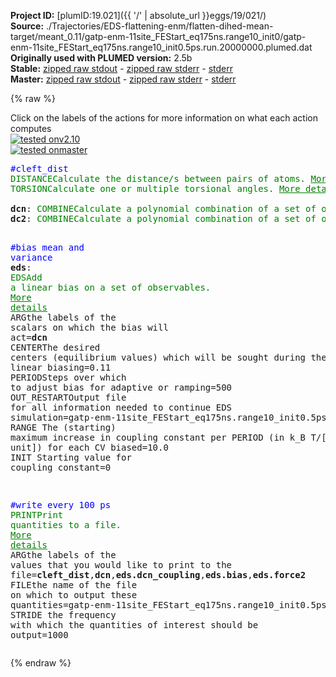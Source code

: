 **Project ID:** [plumID:19.021]({{ '/' | absolute_url }}eggs/19/021/)  
**Source:** ./Trajectories/EDS-flattening-enm/flatten-dihed-mean-target/meant_0.11/gatp-enm-11site_FEStart_eq175ns.range10_init0/gatp-enm-11site_FEStart_eq175ns.range10_init0.5ps.run.20000000.plumed.dat  
**Originally used with PLUMED version:** 2.5b  
**Stable:** [zipped raw stdout](gatp-enm-11site_FEStart_eq175ns.range10_init0.5ps.run.20000000.plumed.dat.plumed.stdout.txt.zip) - [zipped raw stderr](gatp-enm-11site_FEStart_eq175ns.range10_init0.5ps.run.20000000.plumed.dat.plumed.stderr.txt.zip) - [stderr](gatp-enm-11site_FEStart_eq175ns.range10_init0.5ps.run.20000000.plumed.dat.plumed.stderr)  
**Master:** [zipped raw stdout](gatp-enm-11site_FEStart_eq175ns.range10_init0.5ps.run.20000000.plumed.dat.plumed_master.stdout.txt.zip) - [zipped raw stderr](gatp-enm-11site_FEStart_eq175ns.range10_init0.5ps.run.20000000.plumed.dat.plumed_master.stderr.txt.zip) - [stderr](gatp-enm-11site_FEStart_eq175ns.range10_init0.5ps.run.20000000.plumed.dat.plumed_master.stderr)  

{% raw %}
<div class="plumedpreheader">
<div class="headerInfo" id="value_details_data/./Trajectories/EDS-flattening-enm/flatten-dihed-mean-target/meant_0.11/gatp-enm-11site_FEStart_eq175ns.range10_init0/gatp-enm-11site_FEStart_eq175ns.range10_init0.5ps.run.20000000.plumed.dat"> Click on the labels of the actions for more information on what each action computes </div>
<div class="containerBadge">
<div class="headerBadge"><a href="gatp-enm-11site_FEStart_eq175ns.range10_init0.5ps.run.20000000.plumed.dat.plumed.stderr"><img src="https://img.shields.io/badge/v2.10-passing-green.svg" alt="tested onv2.10" /></a></div>
<div class="headerBadge"><a href="gatp-enm-11site_FEStart_eq175ns.range10_init0.5ps.run.20000000.plumed.dat.plumed_master.stderr"><img src="https://img.shields.io/badge/master-passing-green.svg" alt="tested onmaster" /></a></div>
</div>
</div>
<pre class="plumedlisting">
<span style="color:blue" class="comment">#cleft_dist</span>
<span class="plumedtooltip" style="color:green">DISTANCE<span class="right">Calculate the distance/s between pairs of atoms. <a href="https://www.plumed.org/doc-master/user-doc/html/DISTANCE" style="color:green">More details</a><i></i></span></span> <span class="plumedtooltip">ATOMS<span class="right">the pair of atom that we are calculating the distance between<i></i></span></span>=2,4 <span class="plumedtooltip">LABEL<span class="right">a label for the action so that its output can be referenced in the input to other actions<i></i></span></span>=<b name="data/./Trajectories/EDS-flattening-enm/flatten-dihed-mean-target/meant_0.11/gatp-enm-11site_FEStart_eq175ns.range10_init0/gatp-enm-11site_FEStart_eq175ns.range10_init0.5ps.run.20000000.plumed.datcleft_dist" onclick='showPath("data/./Trajectories/EDS-flattening-enm/flatten-dihed-mean-target/meant_0.11/gatp-enm-11site_FEStart_eq175ns.range10_init0/gatp-enm-11site_FEStart_eq175ns.range10_init0.5ps.run.20000000.plumed.dat","data/./Trajectories/EDS-flattening-enm/flatten-dihed-mean-target/meant_0.11/gatp-enm-11site_FEStart_eq175ns.range10_init0/gatp-enm-11site_FEStart_eq175ns.range10_init0.5ps.run.20000000.plumed.datcleft_dist","data/./Trajectories/EDS-flattening-enm/flatten-dihed-mean-target/meant_0.11/gatp-enm-11site_FEStart_eq175ns.range10_init0/gatp-enm-11site_FEStart_eq175ns.range10_init0.5ps.run.20000000.plumed.datcleft_dist","brown")'>cleft_dist</b>
<span style="display:none;" id="data/./Trajectories/EDS-flattening-enm/flatten-dihed-mean-target/meant_0.11/gatp-enm-11site_FEStart_eq175ns.range10_init0/gatp-enm-11site_FEStart_eq175ns.range10_init0.5ps.run.20000000.plumed.datcleft_dist">The DISTANCE action with label <b>cleft_dist</b> calculates the following quantities:<table  align="center" frame="void" width="95%" cellpadding="5%"><tr><td width="5%"><b> Quantity </b>  </td><td><b> Description </b> </td></tr><tr><td width="5%">cleft_dist.value</td><td>the DISTANCE between this pair of atoms</td></tr></table></span><span class="plumedtooltip" style="color:green">TORSION<span class="right">Calculate one or multiple torsional angles. <a href="https://www.plumed.org/doc-master/user-doc/html/TORSION" style="color:green">More details</a><i></i></span></span> <span class="plumedtooltip">ATOMS<span class="right">the four atoms involved in the torsional angle<i></i></span></span>=2,1,3,4 <span class="plumedtooltip">LABEL<span class="right">a label for the action so that its output can be referenced in the input to other actions<i></i></span></span>=<b name="data/./Trajectories/EDS-flattening-enm/flatten-dihed-mean-target/meant_0.11/gatp-enm-11site_FEStart_eq175ns.range10_init0/gatp-enm-11site_FEStart_eq175ns.range10_init0.5ps.run.20000000.plumed.datdihedral" onclick='showPath("data/./Trajectories/EDS-flattening-enm/flatten-dihed-mean-target/meant_0.11/gatp-enm-11site_FEStart_eq175ns.range10_init0/gatp-enm-11site_FEStart_eq175ns.range10_init0.5ps.run.20000000.plumed.dat","data/./Trajectories/EDS-flattening-enm/flatten-dihed-mean-target/meant_0.11/gatp-enm-11site_FEStart_eq175ns.range10_init0/gatp-enm-11site_FEStart_eq175ns.range10_init0.5ps.run.20000000.plumed.datdihedral","data/./Trajectories/EDS-flattening-enm/flatten-dihed-mean-target/meant_0.11/gatp-enm-11site_FEStart_eq175ns.range10_init0/gatp-enm-11site_FEStart_eq175ns.range10_init0.5ps.run.20000000.plumed.datdihedral","brown")'>dihedral</b>
<br/><span style="display:none;" id="data/./Trajectories/EDS-flattening-enm/flatten-dihed-mean-target/meant_0.11/gatp-enm-11site_FEStart_eq175ns.range10_init0/gatp-enm-11site_FEStart_eq175ns.range10_init0.5ps.run.20000000.plumed.datdihedral">The TORSION action with label <b>dihedral</b> calculates the following quantities:<table  align="center" frame="void" width="95%" cellpadding="5%"><tr><td width="5%"><b> Quantity </b>  </td><td><b> Description </b> </td></tr><tr><td width="5%">dihedral.value</td><td>the TORSION involving these atoms</td></tr></table></span><b name="data/./Trajectories/EDS-flattening-enm/flatten-dihed-mean-target/meant_0.11/gatp-enm-11site_FEStart_eq175ns.range10_init0/gatp-enm-11site_FEStart_eq175ns.range10_init0.5ps.run.20000000.plumed.datdcn" onclick='showPath("data/./Trajectories/EDS-flattening-enm/flatten-dihed-mean-target/meant_0.11/gatp-enm-11site_FEStart_eq175ns.range10_init0/gatp-enm-11site_FEStart_eq175ns.range10_init0.5ps.run.20000000.plumed.dat","data/./Trajectories/EDS-flattening-enm/flatten-dihed-mean-target/meant_0.11/gatp-enm-11site_FEStart_eq175ns.range10_init0/gatp-enm-11site_FEStart_eq175ns.range10_init0.5ps.run.20000000.plumed.datdcn","data/./Trajectories/EDS-flattening-enm/flatten-dihed-mean-target/meant_0.11/gatp-enm-11site_FEStart_eq175ns.range10_init0/gatp-enm-11site_FEStart_eq175ns.range10_init0.5ps.run.20000000.plumed.datdcn","brown")'>dcn</b>: <span class="plumedtooltip" style="color:green">COMBINE<span class="right">Calculate a polynomial combination of a set of other variables. <a href="https://www.plumed.org/doc-master/user-doc/html/COMBINE" style="color:green">More details</a><i></i></span></span> <span class="plumedtooltip">ARG<span class="right">the values input to this function<i></i></span></span>=<b name="data/./Trajectories/EDS-flattening-enm/flatten-dihed-mean-target/meant_0.11/gatp-enm-11site_FEStart_eq175ns.range10_init0/gatp-enm-11site_FEStart_eq175ns.range10_init0.5ps.run.20000000.plumed.datdihedral">dihedral</b> <span class="plumedtooltip">POWERS<span class="right"> the powers to which you are raising each of the arguments in your function<i></i></span></span>=1 <span class="plumedtooltip">COEFFICIENTS<span class="right"> the coefficients of the arguments in your function<i></i></span></span>=-1 <span class="plumedtooltip">PERIODIC<span class="right">if the output of your function is periodic then you should specify the periodicity of the function<i></i></span></span>=NO
<span style="display:none;" id="data/./Trajectories/EDS-flattening-enm/flatten-dihed-mean-target/meant_0.11/gatp-enm-11site_FEStart_eq175ns.range10_init0/gatp-enm-11site_FEStart_eq175ns.range10_init0.5ps.run.20000000.plumed.datdcn">The COMBINE action with label <b>dcn</b> calculates the following quantities:<table  align="center" frame="void" width="95%" cellpadding="5%"><tr><td width="5%"><b> Quantity </b>  </td><td><b> Description </b> </td></tr><tr><td width="5%">dcn.value</td><td>a linear combination</td></tr></table></span><b name="data/./Trajectories/EDS-flattening-enm/flatten-dihed-mean-target/meant_0.11/gatp-enm-11site_FEStart_eq175ns.range10_init0/gatp-enm-11site_FEStart_eq175ns.range10_init0.5ps.run.20000000.plumed.datdc2" onclick='showPath("data/./Trajectories/EDS-flattening-enm/flatten-dihed-mean-target/meant_0.11/gatp-enm-11site_FEStart_eq175ns.range10_init0/gatp-enm-11site_FEStart_eq175ns.range10_init0.5ps.run.20000000.plumed.dat","data/./Trajectories/EDS-flattening-enm/flatten-dihed-mean-target/meant_0.11/gatp-enm-11site_FEStart_eq175ns.range10_init0/gatp-enm-11site_FEStart_eq175ns.range10_init0.5ps.run.20000000.plumed.datdc2","data/./Trajectories/EDS-flattening-enm/flatten-dihed-mean-target/meant_0.11/gatp-enm-11site_FEStart_eq175ns.range10_init0/gatp-enm-11site_FEStart_eq175ns.range10_init0.5ps.run.20000000.plumed.datdc2","brown")'>dc2</b>: <span class="plumedtooltip" style="color:green">COMBINE<span class="right">Calculate a polynomial combination of a set of other variables. <a href="https://www.plumed.org/doc-master/user-doc/html/COMBINE" style="color:green">More details</a><i></i></span></span> <span class="plumedtooltip">ARG<span class="right">the values input to this function<i></i></span></span>=<b name="data/./Trajectories/EDS-flattening-enm/flatten-dihed-mean-target/meant_0.11/gatp-enm-11site_FEStart_eq175ns.range10_init0/gatp-enm-11site_FEStart_eq175ns.range10_init0.5ps.run.20000000.plumed.datdihedral">dihedral</b> <span class="plumedtooltip">POWERS<span class="right"> the powers to which you are raising each of the arguments in your function<i></i></span></span>=2 <span class="plumedtooltip">PERIODIC<span class="right">if the output of your function is periodic then you should specify the periodicity of the function<i></i></span></span>=NO

<span style="color:blue" class="comment">#bias mean and variance</span>
<span style="display:none;" id="data/./Trajectories/EDS-flattening-enm/flatten-dihed-mean-target/meant_0.11/gatp-enm-11site_FEStart_eq175ns.range10_init0/gatp-enm-11site_FEStart_eq175ns.range10_init0.5ps.run.20000000.plumed.datdc2">The COMBINE action with label <b>dc2</b> calculates the following quantities:<table  align="center" frame="void" width="95%" cellpadding="5%"><tr><td width="5%"><b> Quantity </b>  </td><td><b> Description </b> </td></tr><tr><td width="5%">dc2.value</td><td>a linear combination</td></tr></table></span><b name="data/./Trajectories/EDS-flattening-enm/flatten-dihed-mean-target/meant_0.11/gatp-enm-11site_FEStart_eq175ns.range10_init0/gatp-enm-11site_FEStart_eq175ns.range10_init0.5ps.run.20000000.plumed.dateds" onclick='showPath("data/./Trajectories/EDS-flattening-enm/flatten-dihed-mean-target/meant_0.11/gatp-enm-11site_FEStart_eq175ns.range10_init0/gatp-enm-11site_FEStart_eq175ns.range10_init0.5ps.run.20000000.plumed.dat","data/./Trajectories/EDS-flattening-enm/flatten-dihed-mean-target/meant_0.11/gatp-enm-11site_FEStart_eq175ns.range10_init0/gatp-enm-11site_FEStart_eq175ns.range10_init0.5ps.run.20000000.plumed.dateds","data/./Trajectories/EDS-flattening-enm/flatten-dihed-mean-target/meant_0.11/gatp-enm-11site_FEStart_eq175ns.range10_init0/gatp-enm-11site_FEStart_eq175ns.range10_init0.5ps.run.20000000.plumed.dateds","brown")'>eds</b>: <span class="plumedtooltip" style="color:green">EDS<span class="right">Add a linear bias on a set of observables. <a href="https://www.plumed.org/doc-master/user-doc/html/EDS" style="color:green">More details</a><i></i></span></span> <span class="plumedtooltip">ARG<span class="right">the labels of the scalars on which the bias will act<i></i></span></span>=<b name="data/./Trajectories/EDS-flattening-enm/flatten-dihed-mean-target/meant_0.11/gatp-enm-11site_FEStart_eq175ns.range10_init0/gatp-enm-11site_FEStart_eq175ns.range10_init0.5ps.run.20000000.plumed.datdcn">dcn</b> <span class="plumedtooltip">CENTER<span class="right">The desired centers (equilibrium values) which will be sought during the adaptive linear biasing<i></i></span></span>=0.11 <span class="plumedtooltip">PERIOD<span class="right">Steps over which to adjust bias for adaptive or ramping<i></i></span></span>=500 <span class="plumedtooltip">OUT_RESTART<span class="right">Output file for all information needed to continue EDS simulation<i></i></span></span>=gatp-enm-11site_FEStart_eq175ns.range10_init0.5ps.run.20000000.restart.dat  <span class="plumedtooltip">RANGE<span class="right"> The (starting) maximum increase in coupling constant per PERIOD (in k_B T/[BIAS_SCALE unit]) for each CV biased<i></i></span></span>=10.0 <span class="plumedtooltip">INIT<span class="right"> Starting value for coupling constant<i></i></span></span>=0

<span style="color:blue" class="comment">#write every 100 ps</span>
<span style="display:none;" id="data/./Trajectories/EDS-flattening-enm/flatten-dihed-mean-target/meant_0.11/gatp-enm-11site_FEStart_eq175ns.range10_init0/gatp-enm-11site_FEStart_eq175ns.range10_init0.5ps.run.20000000.plumed.dateds">The EDS action with label <b>eds</b> calculates the following quantities:<table  align="center" frame="void" width="95%" cellpadding="5%"><tr><td width="5%"><b> Quantity </b>  </td><td><b> Description </b> </td></tr><tr><td width="5%">eds.bias</td><td>the instantaneous value of the bias potential</td></tr><tr><td width="5%">eds.force2</td><td>squared value of force from the bias</td></tr><tr><td width="5%">eds.pressure</td><td>If using virial keyword, this is the current sum of virial terms</td></tr><tr><td width="5%">eds._coupling</td><td>For each named CV biased, there will be a corresponding output CV_coupling storing the current linear bias prefactor</td></tr></table></span><span class="plumedtooltip" style="color:green">PRINT<span class="right">Print quantities to a file. <a href="https://www.plumed.org/doc-master/user-doc/html/PRINT" style="color:green">More details</a><i></i></span></span> <span class="plumedtooltip">ARG<span class="right">the labels of the values that you would like to print to the file<i></i></span></span>=<b name="data/./Trajectories/EDS-flattening-enm/flatten-dihed-mean-target/meant_0.11/gatp-enm-11site_FEStart_eq175ns.range10_init0/gatp-enm-11site_FEStart_eq175ns.range10_init0.5ps.run.20000000.plumed.datcleft_dist">cleft_dist</b>,<b name="data/./Trajectories/EDS-flattening-enm/flatten-dihed-mean-target/meant_0.11/gatp-enm-11site_FEStart_eq175ns.range10_init0/gatp-enm-11site_FEStart_eq175ns.range10_init0.5ps.run.20000000.plumed.datdcn">dcn</b>,<b name="data/./Trajectories/EDS-flattening-enm/flatten-dihed-mean-target/meant_0.11/gatp-enm-11site_FEStart_eq175ns.range10_init0/gatp-enm-11site_FEStart_eq175ns.range10_init0.5ps.run.20000000.plumed.dateds">eds.dcn_coupling</b>,<b name="data/./Trajectories/EDS-flattening-enm/flatten-dihed-mean-target/meant_0.11/gatp-enm-11site_FEStart_eq175ns.range10_init0/gatp-enm-11site_FEStart_eq175ns.range10_init0.5ps.run.20000000.plumed.dateds">eds.bias</b>,<b name="data/./Trajectories/EDS-flattening-enm/flatten-dihed-mean-target/meant_0.11/gatp-enm-11site_FEStart_eq175ns.range10_init0/gatp-enm-11site_FEStart_eq175ns.range10_init0.5ps.run.20000000.plumed.dateds">eds.force2</b> <span class="plumedtooltip">FILE<span class="right">the name of the file on which to output these quantities<i></i></span></span>=gatp-enm-11site_FEStart_eq175ns.range10_init0.5ps.run.20000000.colvars.dat <span class="plumedtooltip">STRIDE<span class="right"> the frequency with which the quantities of interest should be output<i></i></span></span>=1000
</pre>
{% endraw %}
